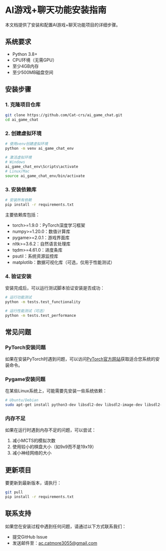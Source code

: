 # AI游戏+聊天功能安装指南

本文档提供了安装和配置AI游戏+聊天功能项目的详细步骤。

## 系统要求

- Python 3.8+
- CPU环境（无需GPU）
- 至少4GB内存
- 至少500MB磁盘空间

## 安装步骤

### 1. 克隆项目仓库

```bash
git clone https://github.com/Cat-crs/ai_game_chat.git
cd ai_game_chat
```

### 2. 创建虚拟环境

```bash
# 使用venv创建虚拟环境
python -m venv ai_game_chat_env

# 激活虚拟环境
# Windows
ai_game_chat_env\Scripts\activate
# Linux/Mac
source ai_game_chat_env/bin/activate
```

### 3. 安装依赖库

```bash
# 安装所有依赖
pip install -r requirements.txt
```

主要依赖库包括：
- torch>=1.9.0：PyTorch深度学习框架
- numpy>=1.20.0：数值计算库
- pygame>=2.0.1：游戏界面库
- nltk>=3.6.2：自然语言处理库
- tqdm>=4.61.0：进度条库
- psutil：系统资源监控库
- matplotlib：数据可视化库（可选，仅用于性能测试）

### 4. 验证安装

安装完成后，可以运行测试脚本验证安装是否成功：

```bash
# 运行功能测试
python -m tests.test_functionality

# 运行性能测试（可选）
python -m tests.test_performance
```

## 常见问题

### PyTorch安装问题

如果在安装PyTorch时遇到问题，可以访问[PyTorch官方网站](https://pytorch.org/get-started/locally/)获取适合您系统的安装命令。

### Pygame安装问题

在某些Linux系统上，可能需要先安装一些系统依赖：

```bash
# Ubuntu/Debian
sudo apt-get install python3-dev libsdl2-dev libsdl2-image-dev libsdl2-mixer-dev libsdl2-ttf-dev
```

### 内存不足

如果在运行时遇到内存不足的问题，可以尝试：
1. 减小MCTS的模拟次数
2. 使用较小的棋盘大小（如9x9而不是19x19）
3. 减小神经网络的大小

## 更新项目

要更新到最新版本，请执行：

```bash
git pull
pip install -r requirements.txt
```

## 联系支持

如果您在安装过程中遇到任何问题，请通过以下方式联系我们：
- 提交GitHub Issue
- 发送邮件至：ac.catmore3055@gmail.com

